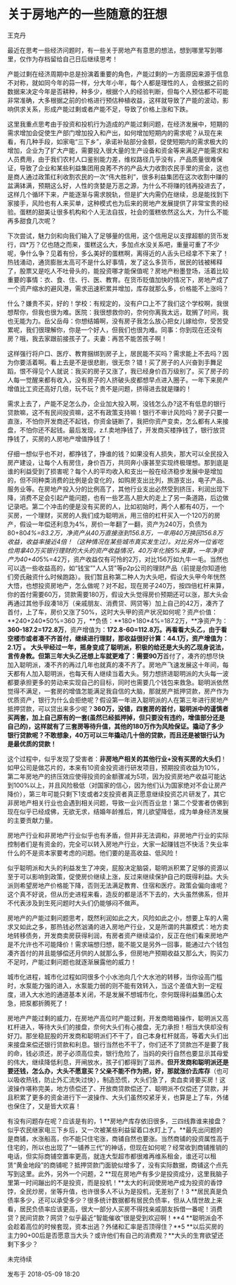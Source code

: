 # 关于房地产的一些随意的狂想

王克丹

最近在思考一些经济问题时，有一些关于房地产有意思的想法，想到哪里写到哪里，仅作为存档留给自己日后继续思考！



产能过剩在经济周期中总是扮演着重要的角色，产能过剩的一方面原因来源于信息不对称，就如同今年的蒜一样，分大年小年，每个人都是理性的人，会根据之前的数据来决定今年是否耕种，种多少，根据个人的经验判断，但每个人预估都不可能非常准确，大多根据之前的价格进行预估种植收益，这样就导致了产能的波动，影响供求关系，形成产能过剩或者产能不足，导致了价格上涨和下跌。

这里我重点思考由于投资和投机行为造成的产能过剩问题，在经济发展中，短期的需求增加会促使生产部门增加投入和产出，如何增加短期内的需求呢？从现在来看，有几种手段，如家电“三下乡”，承诺补贴部分金额，促使短期内的需求极大的增加，企业为了扩大产能，需要投入很大量的生产设备和资金等来满足产能需求和人员费用，由于我们农村人口鉴别能力差，维权路径几乎没有，产品质量很难保证，导致了企业和某些利益集团用良莠不齐的产品大力收割农民手里的资金，这也是商人通过政策红利收割农民的一次“伟大胜利”，很多利益集团在这次收割中赚的盆满钵满，预期这么好，人性的贪婪是万恶之源，为什么不将赚的钱再投进去了，这样几个循环下来，产能逐渐与需求脱轨，但是扩大内需仍在继续，总是能找到下家接手，风险也有人来买单，这种模式也为后来的房地产发展提供了非常宝贵的经验。蛋糕的甜美让很多机构和个人无法自拔，社会的蛋糕依然这么大，为什么不能再多甜食几次呢？

下次尝试，魅力剑和向我们输入了足够量的信用，这个信用足以支撑超额的货币发行，四*万？亿也随之而来，蛋糕这么大，多加点水没关系吧，重量可重了不少呢，争什么争？见着有份，多么美好的蛋糕啊，离得近的人舌头已经拿不下来了！热钱涌动，通货膨胀太高可不是什么好事情，发了这么多货币，居民的钱被稀释了，股票又是吃人不吐骨头的，能投资哪才能保值呢？房地产粉墨登场，活着比较重要的事情：衣、食、住、行、医、教育。在货币贬值加快的情况下，房地产成了一个资产缩水的避风港，需求迅速积累并增加，库存就那么多，价格能不上涨吗？

什么？嫌贵不买，好的！学校：有规定的，没有户口上不了我们这个学校啊，我很想帮你，但我也很为难。医院：我很想救你的，奈何你离我太远，耽搁了时间，我也无能为力。岳父岳母：你想结婚啊，没有房子我怎么放心把女儿嫁给你，受苦受累呢，我们很理解你，你是一个好人，但我们也很为难。同事：你到现在还没有房？哦，我去家跟前接孩子了。夫妻：再苦不能苦孩子啊！

这样强行将户口、医疗、教育捆绑到房子上，居民能不买吗？需求能上不去吗？因为你要活着啊。看上去是不是很悲剧，很无奈？错！买了房子的人兴奋到手舞足蹈，恨不得见个人就说：我买的房子又涨了，我已经身价百万级别了。买了房子的人每一觉醒来都有收入，没有房子的人挤破头皮都想早点进入圈子。一年下来房产增值比工资还高好几倍，玩不玩？贵不是问题，挤得进去就是赚的！

需求上去了，产能不足怎么办，企业加大投入啊，没钱怎么办?这不有低息的银行贷款嘛，这不有民间投资嘛，这不有政策支持嘛！银行不审计风险吗？房子只要一直涨，不怕你开发商还不起钱，你资金链断了，我把你资产变卖，怎么都有人来接盘，不怕你还不起钱。最后发现，z.f.卖地挣钱了，开发商买楼挣钱了，银行放贷挣钱了，买房的人房地产增值挣钱了！

仔细一想似乎也不对，都挣钱了，挣谁的钱？如果没有人损失，那大可以全民投入房产建设，让每个人有房住，身价百万，共同奔小康甚至实现终极理想。那到底是谁的利益受到了损害呢？每个人的平均收入和支出一般在经济稳步发展中是增加的，但不同种类消费的比例是会变化的，如购房支出比列，旅游支出，电子产品、服务业等。在房地产投入分的比例高了，其他行业支出必然受到挤压，利润出现下降，消费不足会引起产能问题，也有一些艺高人胆大的走上了另一条道路，后边做记录吧。第二个冲击的便是没有买房的人，比如初始时，两个人都有40万，一个买房，一个理财，买房的人我们成为聪明派，用三倍的杠杆买入一个120万的房产，假设一年偿还利息为4%，房价一年翻了一翻，资产为240万，负债为80+80*4%=83.2万，净资产从40万直接涨到156.8万，一年用40万换回156.8万收益，收益率接近4倍！（这种情况在某些城市真实发生过）。对比另外一位省吃俭用拿40万买银行理财的大头的资产收益情况，40万年化按5%来算，一年净资产为40+40*5%=42万，资产收益仅有可怜的2万，对比156万如九牛一毛。当然也可以选一些收益高的，如“钱宝”"人人贷"等p2p公司的理财产品（前提是你知道他们旁氏融资什么时候跑路）。我们暂且称第二种人为大头吧，假设大头甲今年恍然大悟，也想投资房地产，怎么做呢？对不起，现在房子240万，按四倍杠杆来算，你的首付需要60万，贷款需要180万，假设大头觉得房价预期还可以涨，那大头会再通过其他手段凑18万（亲戚朋友、消费贷、网贷等）加上自己的42万，凑齐了首付，上了车，房价又涨了50%，这时大头甲的资产状况如何呢？资产价值：**240+240\*50%=360 万，**负债：**180+180\*4%=187.2万，**净资产为：**360-187.2=172.8万**，资产增值为：**172.8-60=112.8万。**再看看大头乙，由于看空楼市或者凑不齐首付，继续进行理财，那收益很好计算：**44.1万**，资产增值为：**2.1万** 。 大头甲经过一年，摇身变成了聪明派，积极的给还是大头的乙现身说法，言传身教。但第三年大头乙还想上车就更难了：需要**90万**首付了，凑齐的想尽快加入聪明派，凑不齐的再过几年也就真的凑不齐了。房地产飞速发展这十年间，每天都有人加入聪明派，也每天有人继续当着大头。努力想挤进聪明派的大头每一波都要承担更多的劳动来实现自己的目标，同时也需要几个钱包来救急。聪明派依然觉得不满足，一套房的增值怎能满足我自信的大脑，那就房产抵押贷款，房产作为优质资产，银行为什么会拒绝呢？假设第一年进入聪明派的人在第三年进行房地产抵押贷款，可以贷出来多少呢？**360万，没错，四套房的首付，聪明派中的谨慎者买两套，加上自己原有的一套(虽然已经抵押掉，但只要没有违约，增值部分还是自己的)，这样就有了三套房等待升值，其他的180万作为风险保证。撬动了多少银行贷款呢？不敢想象，40万可以三年撬动几十倍的贷款，而且还是被银行认为是最优质的贷款！**

这个过程中，似乎发现了受害者：**非房地产相关的其他行业+没有买房的大头们**！如甲公司是做芯片的，本来有10资金投资进行研发项目，预期投资收益为10%，第二年房地产的挤压效应使得投资的金额骤减为5项，因为投资房地产收益可能达到100%以上，并且风险极低（对国家的信心，因为他们认为国家绝对不会让房产降价），第三年可能只剩下1支或者2支投资者真正愿意继续投资芯片研发了，其它非房地产相关行业也会遇到相关问题，导致一业兴而百业怠！第二个受害者仿佛到现在似乎已经成佛，无欲无求，结婚年龄推后，育儿欲望降低，成为单身经济发展的主要贡献力量。

房地产行业和非房地产行业似乎也有矛盾，但并非无法调和，非房地产行业的实际控制者们是有资金的，完全可以转入房地产行业，大家一起赚钱岂不快活？失业率什么的不是资本家要考虑的问题。他们要的是高收益、低风险！

似乎聪明派和大头的利益发生了冲突，屁股决定脑袋，聪明派积累了足够的资源以至于可以影响到政策，促使房价继续上涨，反过来继续保护自己的既得利益。大头派则希望房地产价格能下降，否则无法满足教育、住宿和医疗。政策会偏向谁呢？这个真不好说，但从历史进程来看，造反的都是活不下去的，大头虽然佛系，但并不代表涉及到生死问题时大头们仍能够闷不做声。

房地产的产能过剩问题思考，既然利润如此之大，风险如此之小，想要上车的人需求又如此之多，那热钱必然汹涌的进入房地产行业，又是所谓的共赢模式：地方卖地转移债务，开发商卖房获得利润，有房者资产继续溢价，反正在他们看来房地产是不允许也不可能降价！需求端想归想，能不能又是另外一回事，能通过六个钱包凑齐首付的并且能够偿还月供的人就那么多，但房地产预期收益又那么大，购买力不足时，产能过剩问题也就逐渐展露他的威力！

城市化进程，城市化过程如同很多个小水池向几个大水池的转移，当你设高门槛时，水泵能力强的进入，水泵能力弱的则不能有效转入，当这个差值大到一定程度，进入大水池的通道基本关闭，不是发展不想城市化，奈何既得利益集团心太急，把泵都折腾死了！

房地产产能过剩的威力，在房地产高位时产能过剩，开发商暗箱操作，聪明派又高杠杆进入，等待大头们的接盘，奈何大头们有心接盘，无力承担！相当大侠却没有好刀。那坐稳屁股的开发商和聪明派们不干了，自己本身杠杆就高，等着大头们出来接盘来偿还银行贷款和利息。银行当然也不干了，你们还不了贷款岂不是要了我的命，钱必须还，房子必须高位卖，银行危险了，当妈的央行自然也要显示其母爱的伟大，继续降低利息，开闸放水，孩子们都得到了滋养。**但开发商和聪明派还是要还钱，怎么办，大头不愿意买？父亲不能不作为把，好，那就涨价去库存**（也可以吸收热钱，防止外汇流失过快），制造恐慌，大头们急了，卖血卖肾要买房！这波操作堪称完美，地方债偿还了、开放商贷款偿还了、聪明派不仅偿还了贷款，并且积累了更多的资金进行下一波操作、大头们虽然咬紧牙关，也算是上了车，外储也保住了，又是皆大欢喜！

有没有问题存在呢？应该是有的，1 **房地产库存依旧很多，三四线靠谁来接盘？似乎农民继家电三下乡后，又一次被某些利益留着口水盯上了。**最先出问题的是商铺，水涨船高，你不能只住宅涨，商铺自然也要涨。当然商铺的投资属性高于住宅的，所以也出现了“一铺养三代”的神话，但现在如何呢？经常收到商铺推销的电话，但实际商铺空置率更高，就连大型超市都很难再维系租金，谁还可以租赁“黄金地段”的商铺呢？抵押贷款门面貌似增多了，没有实际数据，商铺这个点先写到这里。此外，另外一个问题，2 **现在房地产有多少是投资成分，这里我脑子里第一时间蹦出的不是投资，而是投机！**太大的利润使房地产成为投资的香饽饽，全民炒房，坐等升值，也许很多人不认为是投机，无差别了！3 **居民真是负债率多少，还可以承受多少？很多统计数据都有居民负债率，但从人情世故上来看，居民负债率应该更高，很大一部分人买房不得找亲戚朋友拆借一番呢！消费贷？民间贷款？网贷？似乎最近“智能催收”很是受到欢迎啊！**4 **聪明派会不会趁着高位的时候套现，资本出逃？外储和汇率是否顶得住？**5 **以后买房的主力90+00后是否愿意当大头？或许他们有自己的消费观？**大头的生育欲望还剩下多少？

未完待续

发布于 2018-05-09 18:20